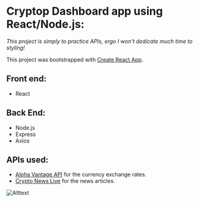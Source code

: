 # Cryptop Dashboard app using React/Node.js:
*This project is simply to practice APIs, ergo I won't dedicate much time to styling!*

This project was bootstrapped with [Create React App](https://github.com/facebook/create-react-app).

## Front end:
- React

## Back End:
- Node.js
- Express
- Axios

## APIs used:

- [Alpha Vantage API](https://rapidapi.com/alphavantage/api/alpha-vantage/) for the currency exchange rates.
- [Crypto News Live](https://rapidapi.com/ddeshon/api/crypto-news-live3/) for the news articles.

![Alttext](https://media4.giphy.com/media/TEwUYImtiQKK5iZShl/giphy.gif)
